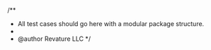 /**
 * All test cases should go here with a modular package structure.
 *
 * @author Revature LLC
 */